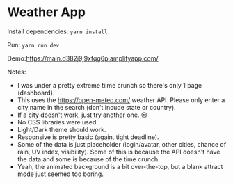 # Weather App

Install dependencies:
`yarn install`

Run:
`yarn run dev`

Demo:<link>https://main.d382j9j9xfqg6p.amplifyapp.com/

Notes:
- I was under a pretty extreme tiime crunch so there's only 1 page (dashboard).
- This uses the <link>https://open-meteo.com/ weather API. Please only enter a city name in the search (don't incude state or country).
- If a city doesn't work, just try another one. 😒
- No CSS libraries were used.
- Light/Dark theme should work.
- Responsive is pretty basic (again, tight deadline).
- Some of the data is just placeholder (login/avatar, other cities, chance of rain, UV index, visibility). Some of this is because the API doesn't have the data and some is because of the time crunch.
- Yeah, the animated background is a bit over-the-top, but a blank attract mode just seemed too boring.
